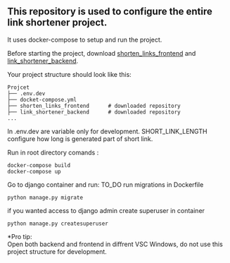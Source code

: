 ## This repository is used to configure the entire link shortener project. 
It uses docker-compose to setup and run the project.

 Before starting the project, download [shorten_links_frontend](https://github.com/mikolajlinkshortener/shorten_links_frontend) and [link_shortener_backend](https://github.com/mikolajlinkshortener/link_shortener_backend).

Your project structure should look like this:

    Projcet  
    ├── .env.dev 
    ├── docket-compose.yml  
    ├── shorten_links_frontend      # downloaded repository  
    ├── link_shortener_backend      # downloaded repository  
    ...  

In .env.dev are variable only for development. SHORT_LINK_LENGTH configure how long is generated part of short link. 

Run in root directory comands :
```
docker-compose build
docker-compose up
```

Go to django container and run:   TO_DO run migrations in Dockerfile  
```
python manage.py migrate
```


if you wanted access to django admin create superuser in container
```
python manage.py createsuperuser
```


*Pro tip:  
Open both backend and frontend in diffrent VSC Windows, do not use this project structure for development.

